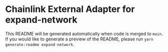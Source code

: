 # Chainlink External Adapter for expand-network

This README will be generated automatically when code is merged to `main`. If you would like to generate a preview of the README, please run `yarn generate:readme expand-network`.

